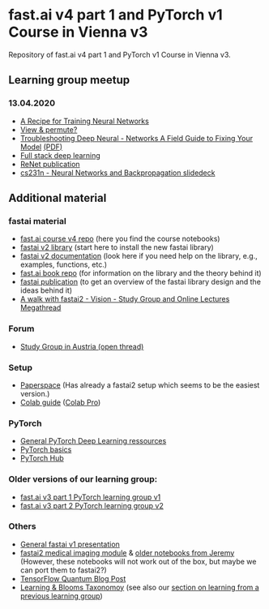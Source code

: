 # fast.ai v4 part 1 and PyTorch v1 Course in Vienna v3
Repository of fast.ai v4 part 1 and PyTorch v1 Course in Vienna v3.

## Learning group meetup

### 13.04.2020
 * [A Recipe for Training Neural Networks](http://karpathy.github.io/2019/04/25/recipe/)
 * [View & permute?](https://github.com/MicPie/pytorch/blob/master/view_and_permute.ipynb)
 * [Troubleshooting Deep Neural - Networks A Field Guide to Fixing Your Model](http://josh-tobin.com/troubleshooting-deep-neural-networks.html) [(PDF)](http://josh-tobin.com/assets/pdf/troubleshooting-deep-neural-networks-01-19.pdf)
 * [Full stack deep learning](https://fullstackdeeplearning.com)
 * [ReNet publication](https://arxiv.org/abs/1512.03385)
 * [cs231n - Neural Networks and Backpropagation slidedeck](http://cs231n.stanford.edu/slides/2019/cs231n_2019_lecture04.pdf)

## Additional material

### fastai material
* [fast.ai course v4 repo](https://github.com/fastai/course-v4) (here you find the course notebooks)
* [fastai v2 library](https://github.com/fastai/fastai2) (start here to install the new fastai library)
* [fastai v2 documentation](https://dev.fast.ai) (look here if you need help on the library, e.g., examples, functions, etc.)
* [fast.ai book repo](https://github.com/fastai/fastbook) (for information on the library and the theory behind it)
* [fastai publication](https://www.fast.ai/2020/02/13/fastai-A-Layered-API-for-Deep-Learning/) (to get an overview of the fastai library design and the ideas behind it)
* [A walk with fastai2 - Vision - Study Group and Online Lectures Megathread](https://forums.fast.ai/t/a-walk-with-fastai2-vision-study-group-and-online-lectures-megathread/59929)

### Forum
* [Study Group in Austria (open thread)](https://forums.fast.ai/t/study-group-in-austria/26119/10)

### Setup
* [Paperspace](https://www.paperspace.com) (Has already a fastai2 setup which seems to be the easiest version.)
* [Colab guide](https://github.com/seduerr91/fastAI_v4/blob/master/fastai2%20on%20colab.md) ([Colab Pro](https://colab.research.google.com/signup))

### PyTorch
* [General PyTorch Deep Learning ressources](https://github.com/MicPie/fastai-pytorch-course-vienna#general-pytorch-deep-learning-ressources)
* [PyTorch basics](https://github.com/MicPie/fastai-pytorch-course-vienna#lesson-1---intro-to-fastai-and-pytorch)
* [PyTorch Hub](https://pytorch.org/hub/research-models)

### Older versions of our learning group:
* [fast.ai v3 part 1 PyTorch learning group v1](https://github.com/MicPie/fastai-pytorch-course-vienna)
* [fast.ai v3 part 2 PyTorch learning group v2](https://github.com/MicPie/fastai-pytorch-course-vienna-v2)

### Others
* [General fastai v1 presentation](https://github.com/MicPie/presentations/blob/master/Presentation_fastai-introduction_29th-VDLM_20190924.pdf)
* [fastai2 medical imaging module](https://dev.fast.ai/medical.imaging) & [older notebooks from Jeremy](https://www.kaggle.com/c/rsna-intracranial-hemorrhage-detection/discussion/114214) (However, these notebooks will not work out of the box, but maybe we can port them to fastai2?)
* [TensorFlow Quantum Blog Post](https://ai.googleblog.com/2020/03/announcing-tensorflow-quantum-open.html)
* [Learning & Blooms Taxonomoy](https://cft.vanderbilt.edu/guides-sub-pages/blooms-taxonomy/) (see also our [section on learning from a previous learning group](https://github.com/MicPie/fastai-pytorch-course-vienna#learning-tips))
